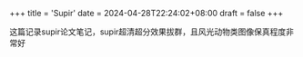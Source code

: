 +++
title = 'Supir'
date = 2024-04-28T22:24:02+08:00
draft = false
+++

这篇记录supir论文笔记，supir超清超分效果拔群，且风光动物类图像保真程度非常好
